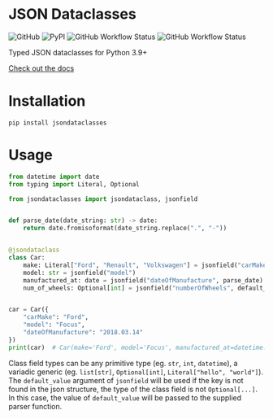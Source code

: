 # JSON Dataclasses

![GitHub](https://img.shields.io/github/license/issy/python-jsondataclasses?style=flat-square)
![PyPI](https://img.shields.io/pypi/v/jsondataclasses?style=flat-square)
![GitHub Workflow Status](https://img.shields.io/github/actions/workflow/status/issy/python-jsondataclasses/lint.yml?style=flat-square)
![GitHub Workflow Status](https://img.shields.io/github/actions/workflow/status/issy/python-jsondataclasses/unit-tests.yml?label=tests&style=flat-square)

Typed JSON dataclasses for Python 3.9+

[Check out the docs](https://issy.github.io/python-jsondataclasses)

# Installation

`pip install jsondataclasses`

# Usage

```py
from datetime import date
from typing import Literal, Optional

from jsondataclasses import jsondataclass, jsonfield


def parse_date(date_string: str) -> date:
    return date.fromisoformat(date_string.replace(".", "-"))


@jsondataclass
class Car:
    make: Literal["Ford", "Renault", "Volkswagen"] = jsonfield("carMake")
    model: str = jsonfield("model")
    manufactured_at: date = jsonfield("dateOfManufacture", parse_date)
    num_of_wheels: Optional[int] = jsonfield("numberOfWheels", default_value=4)


car = Car({
    "carMake": "Ford",
    "model": "Focus",
    "dateOfManufacture": "2018.03.14"
})
print(car)  # Car(make='Ford', model='Focus', manufactured_at=datetime.date(2018, 3, 14), num_of_wheels=4)
```

Class field types can be any primitive type (eg. `str`, `int`, `datetime`), a variadic generic (eg. `list[str]`, `Optional[int]`, `Literal["hello", "world"]`). The `default_value` argument of `jsonfield` will be used if the key is not found in the json structure, the type of the class field is not `Optional[...]`. In this case, the value of `default_value` will be passed to the supplied parser function.
